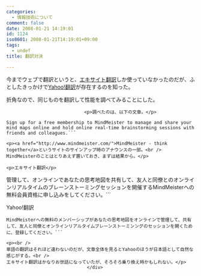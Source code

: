 ```yaml
---
categories:
  - 情報技術について
comment: false
date: 2008-01-21 14:19:01
id: 1124
iso8601: 2008-01-21T14:19:01+09:00
tags:
  - undef
title: 翻訳対決

---
```


<div class="entry-body">
                                 <p>今までウェブで翻訳というと、<a href="http://www.excite.co.jp/world/">エキサイト翻訳</a>しか使っていなかったのだが、ふとしたきっかけで<a href="http://honyaku.yahoo.co.jp/">Yahoo!翻訳</a>が存在するのを知った。</p>

<p>折角なので、同じものを翻訳して性能を調べてみることにした。<br /></p>
                              
                                 <p>調べたのは、以下の文章。</p>

```
Sign up for a free membership to MindMeister to manage and share your mind maps online and hold online real-time brainstorming sessions with friends and colleagues.```

<p><a href="http://www.mindmeister.com/">MindMeister - think together</a>というサイトのサインアップ時のアナウンスの一部。<br />
MindMeisterのことはとりあえず置いておき、まずは結果から。</p>

<p>エキサイト翻訳</p>

```
管理して、オンラインであなたの思考地図を共有して、友人と同僚とのオンラインリアルタイムのブレーンストーミングセッションを開催するMindMeisterへの無料会員資格に申し込みをしてください。```

<p>Yahoo!翻訳</p>

```
MindMeisterへの無料のメンバーシップがあなたの思考地図をオンラインで管理して、共有して、友人と同僚とオンラインリアルタイムブレーンストーミンングのセッションを開くために、登録してください。```

<p><br />
単語の翻訳はそれほど違わないのだが、文章全体を見るとYahooのほうが日本語として自然な感じがする。<br />
エキサイト翻訳はかなりお世話になっていたが、そろそろ乗り換え時かもしれない。</p>
                              </div>
    	